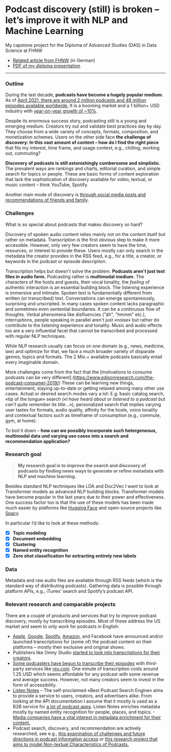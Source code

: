 # Podcast discovery (still) is broken – let’s improve it with NLP and Machine Learning

My capstone project for the Diploma of Advanced Studies (DAS) in Data Science at FHNW


- [Related article from FHNW](https://www.fhnw.ch/de/weiterbildung/technik/data-science/projekte/warum-das-entdecken-von-podcasts-so-schwierig-ist-und-was-man-mit-machine-learning-dagegen-tun-kann) (in German)
- [PDF of my diploma presentation](https://github.com/rnckp/Diploma-Project-FHNW/blob/main/Presentation%20_%20German.pdf)

---

### Outline
During the last decade, **podcasts have become a hugely popular medium**. As of [April 2021, there are around 2 million podcasts and 48 million episodes available worldwide.](https://www.podcastinsights.com/podcast-statistics/) It is a booming market and a 1 billion+ USD industry with [year-on-year growth of ~10%](https://www.insiderintelligence.com/insights/the-podcast-industry-report-statistics/). 

Despite its enormous success story, podcasting still is a young and emerging medium. Creators try out and validate best practices day by day. They choose from a wide variety of concepts, formats, composition, and monetization schemes. Users on the other side face **the challenge of discovery: In this vast amount of content – how do I find the right piece** that fits my interest, time frame, and usage context, e.g., chilling, working out, commuting?

**Discovery of podcasts is still astonishingly cumbersome and simplistic.** The prevalent ways are rankings and charts, editorial curation, and simple search for topics or people. These are basic forms of content exploration that lack the sophistication of discovery available for video, textual, or music content – think YouTube, Spotify. 

Another main mode of discovery is [through social media posts and recommendations of friends and family](https://www.edisonresearch.com/the-podcast-consumer-2019/). 
 
### Challenges
What is so special about podcasts that makes discovery so hard?

Discovery of spoken audio content relies mainly not on the content itself but rather on metadata. Transcription is the first obvious step to make it more accessible. However, only very few creators seem to have the time, resources, or interest to provide these. Users mostly can only search in the metadata the creator provides in the RSS feed, e.g., for a title, a creator, or keywords in the podcast or episode description. 

Transcription helps but doesn't solve the problem. **Podcasts aren't just text files in audio form.** Podcasting rather is **multimodal medium.** The characters of the hosts and guests, their vocal tonality, the *feeling* of authentic interaction is an essential building block. The listening experience is immersive and intimate. Spoken text is fundamentally different from written (or transcribed) text. Conversations can emerge spontaneously, surprising and unscripted. In many cases spoken content lacks paragraphic and sometimes even sentential boundaries. It can be a continuous flow of thoughts. Verbal phenomena like disfluencies ("äh", "hmmm" etc.), interruptions, people speaking in parallel aren't just «noise» but rather do contribute to the listening experience and tonality. Music and audio effects too are a very influential facet that cannot be transcribed and processed with regular NLP techniques. 

While NLP research usually can focus on one domain (e.g., news, medicine, law) and optimize for that, we face a much broader variety of disparate genres, topics and formats. The 2 Mio.+ available podcasts basically entail every imaginable domain.

More challenges come from the fact that the [motivations to consume podcasts can be very different].(https://www.edisonresearch.com/the-podcast-consumer-2019/) These can be learning new things, entertainment, staying up-to-date or getting relaxed among many other use cases. Actual or desired search modes vary a lot: E.g. basic catalog search, «tip of the tongue» search (*«I have heard about or listened to a podcast but can't quite remember its title...»*), personalized search that implies varying user tastes for formats, audio quality, affinity for the hosts, voice tonality and contextual factors such as timeframe of consumption (e.g., commute, gym, at home).

To boil it down – **how can we possibly incorporate such hetergeneous, multimodal data und varying use cases into a search and recommendation application?**

### Research goal

> **My research goal is to improve the search and discovery of podcasts by finding news ways to generate or refine metadata with NLP and machine learning.** 

Besides standard NLP techniques like LDA and Doc2Vec I want to look at Transformer models as advanced NLP building blocks. Transformer models have become popular in the last years due to their power and effectiveness. One success factor too is that the use of these models has been made much easier by platforms like [Hugging Face](https://huggingface.co/) and open-source projects like [Spacy](https://spacy.io/).  

In particular I’d like to look at these methods:
- [X] **Topic modeling**
- [X] **Document embedding**
- [X] **Clustering**
- [X] **Named entity recognition**
- [X] **Zero shot classification for extracting entirely new labels**

### Data
Metadata and raw audio files are available through RSS feeds (which is the standard way of distributing podcasts). Gathering data is possible through platform APIs, e.g., iTunes’ search and Spotify’s podcast API.

### Relevant research and comparable projects
There are a couple of products and services that try to improve podcast discovery, mostly by transcribing episodes. Most of these address the US market and seem to only work for podcasts in English:
- [Apple](https://9to5mac.com/2019/06/04/podcasts-ios-13/), [Google](https://searchengineland.com/google-brings-search-to-podcasts-through-automatic-transcription-314798), [Spotify](https://www.theverge.com/2021/5/18/22441886/spotify-podcast-transcription-accessbility-app-update), [Amazon](https://podnews.net/press-release/amazon-music-transcripts), and Facebook have announced and/or launched transcriptions for (some of) the podcast content on their platforms – mostly their exclusive and original shows.
- Publishers like Omny Studio [started to look into transcriptions for their creators](https://blog.omnystudio.com/are-transcriptions-the-building-blocks-for-the-future-of-audio-distribution-464e653c2668).
- [Some podcasters have begun to transcribe their episodes](https://tim.blog/2018/09/20/all-transcripts-from-the-tim-ferriss-show/) with third-party services like [rev.com](https://www.rev.com/). One minute of transcription costs around 1.25 USD which seems affordable for any podcast with some revenue and average success. However, not many creators seem to invest in the form of accessibility.
- [Listen Notes](https://www.listennotes.com/) – The self-proclaimed «Best Podcast Search Engine» aims to provide a service to users, creators, and advertisers alike. From looking at the API documentation I assume that it mostly is used as a B2B service for [a lot of podcast apps](https://www.listennotes.com/api/apps/). Listen Notes enriches metadata mostly by named entity recognition for people, places, and topics.
-[Media companies have a vital interest in metadata enrichment for their content.](https://tech.ebu.ch/docs/events/mdn2021/MDN_2021_Programme_detailed.pdf) 
- Podcast search, discovery, and recommendation are actively researched, see e.g., [this examination  of challenges and future directions in podcast information access](https://arxiv.org/pdf/2106.09227) or [this research project that aims to model Non-textual Characteristics of Podcasts.](https://dl.acm.org/doi/10.1145/3289600.3290993)